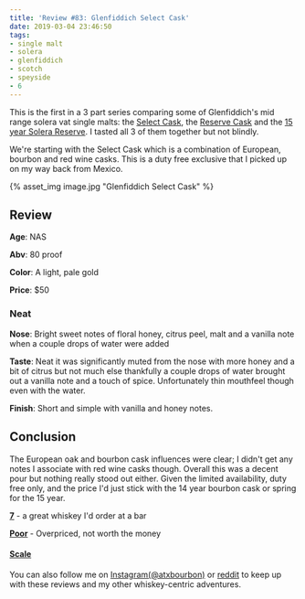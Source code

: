 ```yaml
---
title: 'Review #83: Glenfiddich Select Cask'
date: 2019-03-04 23:46:50
tags:
- single malt
- solera
- glenfiddich
- scotch
- speyside
- 6
---
```


This is the first in a 3 part series comparing some of Glenfiddich's mid range solera vat single malts: the [Select Cask](https://atxbourbon.com/2019/03/04/Review-83-Glenfiddich-Select-Cask/), the [Reserve Cask](https://atxbourbon.com/2019/03/12/Review-89-Glenfiddich-Reserve-Cask/) and the [15 year Solera Reserve](https://atxbourbon.com/2019/03/07/Review-86-Glenfiddich-15-Solera-Reserve/). I tasted all 3 of them together but not blindly.

We're starting with the Select Cask which is a combination of European, bourbon and red wine casks. This is a duty free exclusive that I picked up on my way back from Mexico.

{% asset_img image.jpg "Glenfiddich Select Cask" %}

## Review
**Age**: NAS

**Abv**: 80 proof

**Color**: A light, pale gold 

**Price**: $50

### Neat
**Nose**: Bright sweet notes of floral honey, citrus peel, malt and a vanilla note when a couple drops of water were added

**Taste**: Neat it was significantly muted from the nose with more honey and a bit of citrus but not much else thankfully a couple drops of water brought out a vanilla note and a touch of spice. Unfortunately thin mouthfeel though even with the water.

**Finish**: Short and simple with vanilla and honey notes.

## Conclusion
The European oak and bourbon cask influences were clear; I didn't get any notes I associate with red wine casks though. Overall this was a decent pour but nothing really stood out either. Given the limited availability, duty free only, and the price I'd just stick with the 14 year bourbon cask or spring for the 15 year.

[**7**](https://atxbourbon.com/tags/7/) - a great whiskey I'd order at a bar

[**Poor**](https://atxbourbon.com/tags/poor-value/) - Overpriced, not worth the money

#### [Scale](http://atxbourbon.com/Scale/)

You can also follow me on [Instagram(@atxbourbon)](https://www.instagram.com/atxbourbon/) or [reddit](https://www.reddit.com/r/scottmotorraddrinks/) to keep up with these reviews and my other whiskey-centric adventures.
